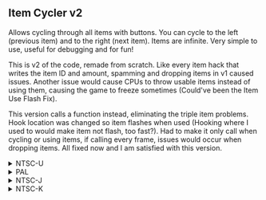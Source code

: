 ## Item Cycler v2

Allows cycling through all items with buttons. You can cycle to the left (previous item) and to the right (next item). Items are infinite. Very simple to use, useful for debugging and for fun!

This is v2 of the code, remade from scratch. Like every item hack that writes the item ID and amount, spamming and dropping items in v1 caused issues. Another issue would cause CPUs to throw usable items instead of using them, causing the game to freeze sometimes (Could've been the Item Use Flash Fix).

This version calls a function instead, eliminating the triple item problems. Hook location was changed so item flashes when used (Hooking where I used to would make item not flash, too fast?). Had to make it only call when cycling or using items, if calling every frame, issues would occur when dropping items. All fixed now and I am satisfied with this version.

<details>
<summary>NTSC-U</summary>

If you don't want to make the item infinite, replace 41820048 with 60000000 - You will cycle through items but it will disappear once used, allowing you to obtain items from boxes normally. Pressing the cycle button again will give you the hacked item back.

Or if you want crazy item cycling every frame (items automatically changing, you will use a "random item"), replace 41820048 with 48000020

XXXX: Controller Address
P: For PAL only, 5 for GameCube controller, 4 else
YYYY: Both cycle to previous and next item buttons masked together. E.g: (Wiimote): D-Pad Left (0001) cycles item to the left < and D-Pad Right (0002) cycles item to the right >, therefore YYYY will be 0003 (0001 + 0002 = 0003). Be aware, there are TWO YYYY values, make sure you input both of them!
ZZZZ: Button to cycle item to previous item (cycle to the left <)

Button values: https://mariokartwii.com/archive/index.php?thread-44.html

```powerpc
C278E9B4 00000015
819D0000 818C0004
818C0014 718C0002
4182008C 3D808034
A16C<strong>XXXX</strong> 809D008C
2C040014 889D00B3
41820048 716CYYYY
41820058 899D00B2
2C0C0000 4082004C
716CZZZZ 41820018
2C040000 3884FFFF
4082001C 38800012
48000014 2C040011
38840001 40810008
38800000 989D00B3
387D0088 38A00000
3D80807A 618CDEE0
7D8903A6 4E800421
716BYYYY 39800001
40820008 39800000
999D00B2 807D0000
60000000 00000000
```
</details>

<details>
<summary>PAL</summary>

If you don't want to make the item infinite, replace 41820048 with 60000000 - You will cycle through items but it will disappear once used. Pressing the cycle button again will give you the item again.

Or if you want crazy item cycling every frame (items automatically changing, you will use a "random item"), replace 41820048 with 48000020

XXXX: Controller Address
YYYY: Both cycle to previous and next item buttons masked together. E.g: (Wiimote): D-Pad Left (0001) cycles item to the left < and D-Pad Right (0002) cycles item to the right >, therefore YYYY will be 0003 (0001 + 0002 = 0003). Be aware, there are TWO YYYY values, make sure you input both of them!
ZZZZ: Button to cycle item to previous item (cycle to the left <)

Button values: https://mariokartwii.com/archive/index.php?thread-44.html

```powerpc
C27979C0 00000015
819D0000 818C0004
818C0014 718C0002
4182008C 3D80803P
A16CXXXX 809D008C
2C040014 889D00B3
41820048 716CYYYY
41820058 899D00B2
2C0C0000 4082004C
716CZZZZ 41820018
2C040000 3884FFFF
4082001C 38800012
48000014 2C040011
38840001 40810008
38800000 989D00B3
387D0088 38A00000
3D80807B 618CC940
7D8903A6 4E800421
716BYYYY 39800001
40820008 39800000
999D00B2 807D0000
60000000 00000000
```
</details>

<details>
<summary>NTSC-J</summary>

If you don't want to make the item infinite, replace 41820048 with 60000000 - You will cycle through items but it will disappear once used. Pressing the cycle button again will give you the item again.

Or if you want crazy item cycling every frame (items automatically changing, you will use a "random item"), replace 41820048 with 48000020

XXXX: Controller Address
YYYY: Both cycle to previous and next item buttons masked together. E.g: (Wiimote): D-Pad Left (0001) cycles item to the left < and D-Pad Right (0002) cycles item to the right >, therefore YYYY will be 0003 (0001 + 0002 = 0003). Be aware, there are TWO YYYY values, make sure you input both of them!
ZZZZ: Button to cycle item to previous item (cycle to the left <)

Button values: https://mariokartwii.com/archive/index.php?thread-44.html

```powerpc
C279702C 00000015
819D0000 818C0004
818C0014 718C0002
4182008C 3D808034
A16CXXXX 809D008C
2C040014 889D00B3
41820048 716CYYYY
41820058 899D00B2
2C0C0000 4082004C
716CZZZZ 41820018
2C040000 3884FFFF
4082001C 38800012
48000014 2C040011
38840001 40810008
38800000 989D00B3
387D0088 38A00000
3D80807B 618CBFAC
7D8903A6 4E800421
716BYYYY 39800001
40820008 39800000
999D00B2 807D0000
60000000 00000000
```
</details>

<details>
<summary>NTSC-K</summary>

If you don't want to make the item infinite, replace 41820048 with 60000000 - You will cycle through items but it will disappear once used. Pressing the cycle button again will give you the item again.

Or if you want crazy item cycling every frame (items automatically changing, you will use a "random item"), replace 41820048 with 48000020

XXXX: Controller Address
YYYY: Both cycle to previous and next item buttons masked together. E.g: (Wiimote): D-Pad Left (0001) cycles item to the left < and D-Pad Right (0002) cycles item to the right >, therefore YYYY will be 0003 (0001 + 0002 = 0003). Be aware, there are TWO YYYY values, make sure you input both of them!
ZZZZ: Button to cycle item to previous item (cycle to the left <)

Button values: https://mariokartwii.com/archive/index.php?thread-44.html

```powerpc
C2785D80 00000015
819D0000 818C0004
818C0014 718C0002
4182008C 3D808033
A16CXXXX 809D008C
2C040014 889D00B3
41820048 716CYYYY
41820058 899D00B2
2C0C0000 4082004C
716CZZZZ 41820018
2C040000 3884FFFF
4082001C 38800012
48000014 2C040011
38840001 40810008
38800000 989D00B3
387D0088 38A00000
3D80807A 618CAD00
7D8903A6 4E800421
716BYYYY 39800001
40820008 39800000
999D00B2 807D0000
60000000 00000000
```
</details>
